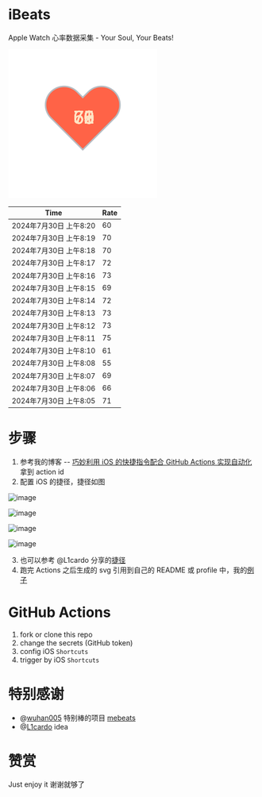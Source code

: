 # iBeats
Apple Watch 心率数据采集 - Your Soul, Your Beats!

![](./files/heart.svg)

<!--START_SECTION:my_heart_rate-->
| Time | Rate | 
 | ---- | ---- | 
| 2024年7月30日 上午8:20 | 60 |
| 2024年7月30日 上午8:19 | 70 |
| 2024年7月30日 上午8:18 | 70 |
| 2024年7月30日 上午8:17 | 72 |
| 2024年7月30日 上午8:16 | 73 |
| 2024年7月30日 上午8:15 | 69 |
| 2024年7月30日 上午8:14 | 72 |
| 2024年7月30日 上午8:13 | 73 |
| 2024年7月30日 上午8:12 | 73 |
| 2024年7月30日 上午8:11 | 75 |
| 2024年7月30日 上午8:10 | 61 |
| 2024年7月30日 上午8:08 | 55 |
| 2024年7月30日 上午8:07 | 69 |
| 2024年7月30日 上午8:06 | 66 |
| 2024年7月30日 上午8:05 | 71 |

<!--END_SECTION:my_heart_rate-->

# 步骤
1. 参考我的博客 -- [巧妙利用 iOS 的快捷指令配合 GitHub Actions 实现自动化](https://github.com/yihong0618/gitblog/issues/198) 拿到 action id
2. 配置 iOS 的捷径，捷径如图

![image](https://user-images.githubusercontent.com/15976103/122154218-0db0b480-ce97-11eb-93bb-5aec07c558dc.png)

![image](https://user-images.githubusercontent.com/15976103/122154236-186b4980-ce97-11eb-8e4b-70551a0391ae.png)

![image](https://user-images.githubusercontent.com/15976103/122154268-2d47dd00-ce97-11eb-902e-3acf292265a9.png)

![image](https://user-images.githubusercontent.com/15976103/122174055-fa144680-ceb4-11eb-9be2-3eb83cd516f7.png)

3. 也可以参考 @L1cardo 分享的[捷径](https://www.icloud.com/shortcuts/6ab6047b459c41ad822ad6b94b1c03d4)
4. 跑完 Actions 之后生成的 svg 引用到自己的 README 或 profile 中，我的[例子](https://github.com/yihong0618) 

# GitHub Actions

1. fork or clone this repo
2. change the secrets (GitHub token)
3. config iOS `Shortcuts` 
4. trigger by iOS `Shortcuts`

# 特别感谢
- @[wuhan005](https://github.com/wuhan005) 特别棒的项目 [mebeats](https://github.com/wuhan005/mebeats)
- @[L1cardo](https://github.com/L1cardo) idea

# 赞赏
Just enjoy it
谢谢就够了
